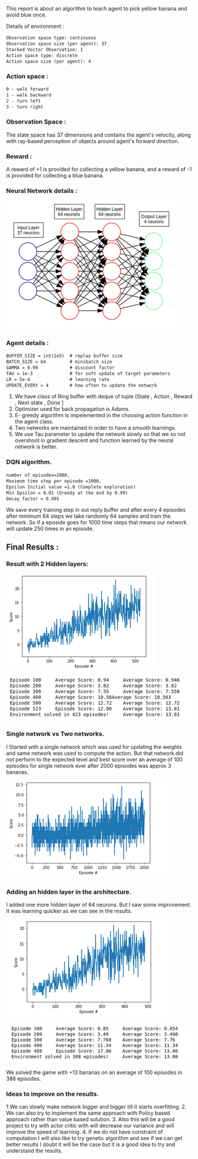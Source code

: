 This report is about an algorithm to teach agent to pick yellow banana and avoid blue once.

Details of environment :
```
Observation space type: continuous
Observation space size (per agent): 37
Stacked Vector Observation: 1
Action space type: discrete
Action space size (per agent): 4
```

### Action space :
```
0 - walk forward
1 - walk backward
2 - turn left
3 - turn right
```

### Observation Space :

The state space has 37 dimensions and contains the agent's velocity, along with ray-based perception of objects around agent's forward direction. 

### Reward :
A reward of +1 is provided for collecting a yellow banana, 
and a reward of -1 is provided for collecting a blue banana.

### Neural Network details :
![](https://github.com/harshkakashaniya/Minion_robot/blob/main/Neural_netowork.png)

### Agent details :
```
BUFFER_SIZE = int(1e5)  # replay buffer size
BATCH_SIZE = 64         # minibatch size
GAMMA = 0.99            # discount factor
TAU = 1e-3              # for soft update of target parameters
LR = 5e-4               # learning rate 
UPDATE_EVERY = 4        # how often to update the network
```
1. We have class of Ring buffer with deque of tuple [State , Action , Reward , Next state , Done ]
2. Optimizer used for back propagation is Adams.
3. E- greedy algorithm is impelemented in the choosing action function in the agent class.
4. Two networks are maintained in order to have a smooth learnings.
5. We use Tau parameter to update the network slowly so that we so not overshoot in gradient descent and function learned by the neural network is better.

### DQN algorithm.
```
number of episodes=2000, 
Maximum time step per episode =1000,
Epsilon Initial value =1.0 (Complete exploration)
Min Epsilon = 0.01 (Greedy at the end by 0.99)
Decay factor = 0.995
```

We save every training step in out reply buffer and after every 4 episodes after minimum 64 steps we take randomly 64 samples and train the network.
So if a eposide goes for 1000 time steps that means our network will update 250 times in an episode.

## Final Results :

### Result with 2 Hidden layers:
![](https://github.com/harshkakashaniya/Minion_robot/blob/main/Banana_navigation/3_layer_network_1.png)

![](https://github.com/harshkakashaniya/Minion_robot/blob/main/Banana_navigation/3_layer_network_2.png)


### Single network vs Two networks.
I Started with a single network which was used for updating the weights and same network was used to compute the action. But that network did not perform to the expected level and best score over an average of 100 episodes for single network ever after 2000 episodes was approx 3 bananas. 

![](https://github.com/harshkakashaniya/Minion_robot/blob/main/Banana_navigation/training_one_network.png)

### Adding an hidden layer in the architecture.
I added one more hidden layer of 64 neurons. But I saw some improvement. It was learning quicker as we can see in the results.

![](https://github.com/harshkakashaniya/Minion_robot/blob/main/Banana_navigation/4_layer_network_graph.png)

![](https://github.com/harshkakashaniya/Minion_robot/blob/main/Banana_navigation/4_layer_network.png)

We solved the game with +13 bananas on an average of 100 episodes in 388 episodes.


### Ideas to improve on the results.
1.We can slowly make network bigger and bigger till it starts overfitting.
2. We can also try to implement the same approach with Policy based approach rather than value based solution.
3. Also this will be a good project to try with actor critic with will decrease our variance and will improve the speed of learning.
4. If we do not have constraint of computation I will also like to try genetic algorithm and see if we can get better results I doubt it will be the case but it is a good idea to try and understand the results.
